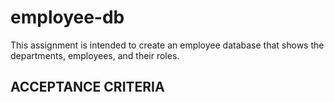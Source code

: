 # employee-db

This assignment is intended to create an employee database that shows the departments, employees, and their roles.


## ACCEPTANCE CRITERIA

